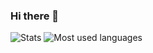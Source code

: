 ### Hi there 👋

![Stats](https://github-readme-stats.vercel.app/api?username=melikegecer&show_icons=true&theme=dark)
![Most used languages](https://github-readme-stats.vercel.app/api/top-langs/?username=melikegecer&theme=dark&show_icons=true)

<!--
**melikegecer/melikegecer** is a ✨ _special_ ✨ repository because its `README.md` (this file) appears on your GitHub profile.

Here are some ideas to get you started:

- 🔭 I’m currently working on ...
- 🌱 I’m currently learning ...
- 👯 I’m looking to collaborate on ...
- 🤔 I’m looking for help with ...
- 💬 Ask me about ...
- 📫 How to reach me: ...
- 😄 Pronouns: ...
- ⚡ Fun fact: ...
-->
